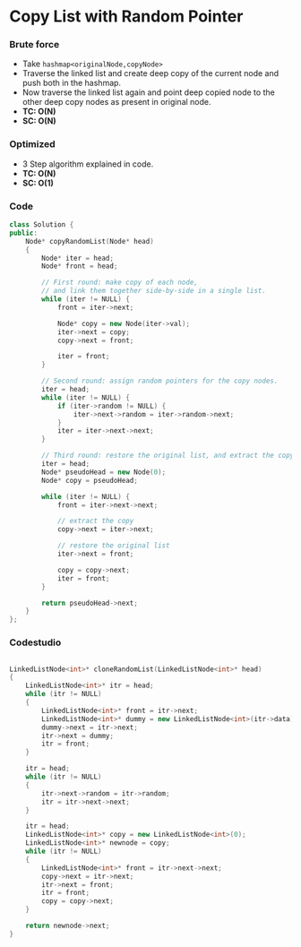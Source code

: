 # Copy List with Random Pointer

### Brute force

-   Take `hashmap<originalNode,copyNode>`
-   Traverse the linked list and create deep copy of the current node and push both in the hashmap.
-   Now traverse the linked list again and point deep copied node to the other deep copy nodes as present in original node.
-   **TC: O(N)**
-   **SC: O(N)**

### Optimized

-   3 Step algorithm explained in code.
-   **TC: O(N)**
-   **SC: O(1)**

### Code

```cpp
class Solution {
public:
    Node* copyRandomList(Node* head)
    {
        Node* iter = head;
        Node* front = head;

        // First round: make copy of each node,
        // and link them together side-by-side in a single list.
        while (iter != NULL) {
            front = iter->next;

            Node* copy = new Node(iter->val);
            iter->next = copy;
            copy->next = front;

            iter = front;
        }

        // Second round: assign random pointers for the copy nodes.
        iter = head;
        while (iter != NULL) {
            if (iter->random != NULL) {
                iter->next->random = iter->random->next;
            }
            iter = iter->next->next;
        }

        // Third round: restore the original list, and extract the copy list.
        iter = head;
        Node* pseudoHead = new Node(0);
        Node* copy = pseudoHead;

        while (iter != NULL) {
            front = iter->next->next;

            // extract the copy
            copy->next = iter->next;

            // restore the original list
            iter->next = front;

            copy = copy->next;
            iter = front;
        }

        return pseudoHead->next;
    }
};
```

### Codestudio

```cpp

LinkedListNode<int>* cloneRandomList(LinkedListNode<int>* head)
{
    LinkedListNode<int>* itr = head;
    while (itr != NULL)
    {
        LinkedListNode<int>* front = itr->next;
        LinkedListNode<int>* dummy = new LinkedListNode<int>(itr->data);
        dummy->next = itr->next;
        itr->next = dummy;
        itr = front;
    }

    itr = head;
    while (itr != NULL)
    {
        itr->next->random = itr->random;
        itr = itr->next->next;
    }

    itr = head;
    LinkedListNode<int>* copy = new LinkedListNode<int>(0);
    LinkedListNode<int>* newnode = copy;
    while (itr != NULL)
    {
        LinkedListNode<int>* front = itr->next->next;
        copy->next = itr->next;
        itr->next = front;
        itr = front;
        copy = copy->next;
    }

    return newnode->next;
}
```
